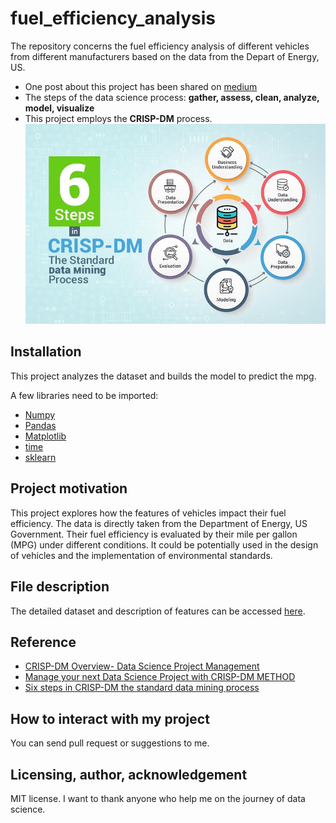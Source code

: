# fuel_efficiency_analysis
The repository concerns the fuel efficiency analysis of different vehicles from different manufacturers based on the data from the Depart of Energy, US.
* One post about this project has been shared on [medium](https://jyi3.medium.com/how-to-conduct-data-science-based-on-the-business-context-239cf934cee8)
* The steps of the data science process: **gather, assess, clean, analyze, model, visualize**
* This project employs the **CRISP-DM** process.
![CRISP-DM](figure/data-mining.jpg)

## Installation

This project analyzes the dataset and builds the model to predict the mpg. 

A few libraries need to be imported:
* [Numpy](https://numpy.org/)
* [Pandas](https://pandas.pydata.org/)
* [Matplotlib](https://matplotlib.org/)
* [time](https://docs.python.org/3/library/time.html)
* [sklearn](https://scikit-learn.org/stable/)

## Project motivation

This project explores how the features of vehicles impact their fuel efficiency. The data is directly taken from the Department of Energy, US Government. Their fuel efficiency is evaluated by their mile per gallon (MPG) under different conditions. It could be potentially used in the design of vehicles and the implementation of environmental standards.

## File description
The detailed dataset and description of features can be accessed [here](https://www.fueleconomy.gov/feg/ws/index.shtml#vehicle).

## Reference
* [CRISP-DM Overview- Data Science Project Management](https://www.datascience-pm.com/crisp-dm-2/)
* [Manage your next Data Science Project with CRISP-DM METHOD](https://analyticsindiamag.com/crisp-dm-data-science-project/)
* [Six steps in CRISP-DM the standard data mining process](https://www.proglobalbusinesssolutions.com/six-steps-in-crisp-dm-the-standard-data-mining-process/)

## How to interact with my project
You can send pull request or suggestions to me.


## Licensing, author, acknowledgement
MIT license. I want to thank anyone who help me on the journey of data science.
